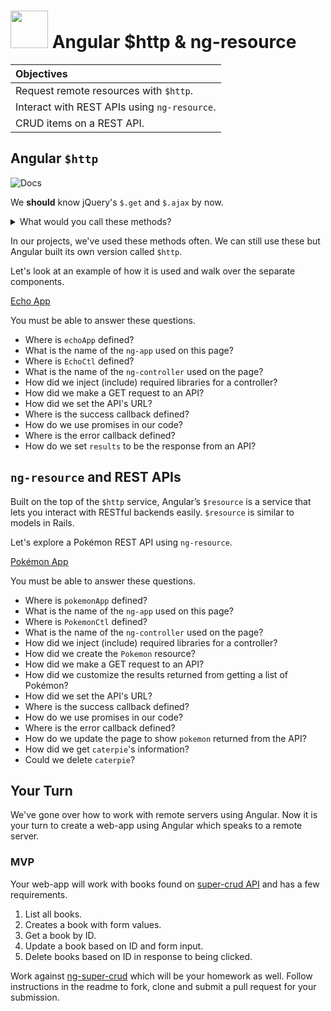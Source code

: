 # <img src="https://cloud.githubusercontent.com/assets/7833470/10899314/63829980-8188-11e5-8cdd-4ded5bcb6e36.png" height="60"> Angular $http & ng-resource

| Objectives |
| :--- |
| Request remote resources with `$http`. |
| Interact with REST APIs using `ng-resource`. |
| CRUD items on a REST API. |

## Angular `$http`

![Docs](https://cloud.githubusercontent.com/assets/1329385/12429176/b05c7eea-be9d-11e5-8da4-18b968e8cd72.gif)

We **should** know jQuery's `$.get` and `$.ajax` by now.

<details>
  <summary>What would you call these methods?</summary>

  Methods which make remote HTTP calls asynchronously from our browser. They allow us to request information over HTTP without interrupting the UI thread.
</details>

In our projects, we've used these methods often. We can still use these but Angular built its own version called `$http`.

Let's look at an example of how it is used and walk over the separate components.

<a href="https://jsfiddle.net/eerwitt/wwo7vthb/" target="_blank">Echo App</a>

You must be able to answer these questions.

* Where is `echoApp` defined?
* What is the name of the `ng-app` used on this page?
* Where is `EchoCtl` defined?
* What is the name of the `ng-controller` used on the page?
* How did we inject (include) required libraries for a controller?
* How did we make a GET request to an API?
* How did we set the API's URL?
* Where is the success callback defined?
* How do we use promises in our code?
* Where is the error callback defined?
* How do we set `results` to be the response from an API?

## `ng-resource` and REST APIs

Built on the top of the `$http` service, Angular’s `$resource` is a service that lets you interact with RESTful backends easily. `$resource` is similar to models in Rails.

Let's explore a Pokémon REST API using `ng-resource`.

<a href="http://jsfiddle.net/eerwitt/s50xs57x/" target="_blank">Pokémon App</a>

You must be able to answer these questions.

* Where is `pokemonApp` defined?
* What is the name of the `ng-app` used on this page?
* Where is `PokemonCtl` defined?
* What is the name of the `ng-controller` used on the page?
* How did we inject (include) required libraries for a controller?
* How did we create the `Pokemon` resource?
* How did we make a GET request to an API?
* How did we customize the results returned from getting a list of Pokémon?
* How did we set the API's URL?
* Where is the success callback defined?
* How do we use promises in our code?
* Where is the error callback defined?
* How do we update the page to show `pokemon` returned from the API?
* How did we get `caterpie`'s information?
* Could we delete `caterpie`?

## Your Turn

We've gone over how to work with remote servers using Angular. Now it is your turn to create a web-app using Angular which speaks to a remote server.

### MVP

Your web-app will work with books found on <a href="https://github.com/sf-wdi-24/crud-api" target="_blank">super-crud API</a> and has a few requirements.

1. List all books.
1. Creates a book with form values.
1. Get a book by ID.
1. Update a book based on ID and form input.
1. Delete books based on ID in response to being clicked.

Work against <a href="https://github.com/sf-wdi-24/ng-super-crud" target="_blank">ng-super-crud</a> which will be your homework as well. Follow instructions in the readme to fork, clone and submit a pull request for your submission.
